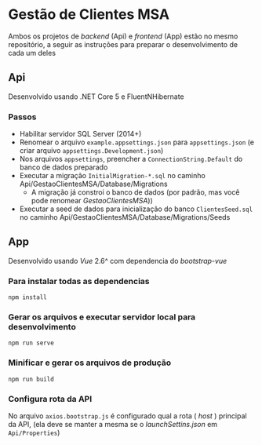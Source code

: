 # Gestão de Clientes MSA

Ambos os projetos de _backend_ (Api) e _frontend_ (App) estão no mesmo repositório, a seguir as instruções para preparar o desenvolvimento de cada um deles

## Api

Desenvolvido usando .NET Core 5 e FluentNHibernate

### Passos
 - Habilitar servidor SQL Server (2014+)
 - Renomear o arquivo `example.appsettings.json` para `appsettings.json` (e criar arquivo `appsettings.Development.json`)
 - Nos arquivos `appsettings`, preencher a `ConnectionString.Default` do banco de dados preparado
 - Executar a migração `InitialMigration-*.sql` no caminho Api/GestaoClientesMSA/Database/Migrations
	- A migração já constroi o banco de dados (por padrão, mas você pode renomear _GestaoClientesMSA_))
 - Executar a seed de dados para inicialização do banco `ClientesSeed.sql` no caminho Api/GestaoClientesMSA/Database/Migrations/Seeds


## App

Desenvolvido usando _Vue_ 2.6^ com dependencia do _bootstrap-vue_ 

### Para instalar todas as dependencias 
```
npm install
```

### Gerar os arquivos e executar servidor local para desenvolvimento
```
npm run serve
```

### Minificar e gerar os arquivos de produção
```
npm run build
```

### Configura rota da API
No arquivo `axios.bootstrap.js` é configurado qual a rota ( _host_ ) principal da API, (ela deve se manter a mesma se o _launchSettins.json_ em `Api/Properties`)


